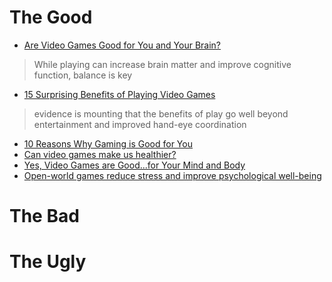 # The Good
- [Are Video Games Good for You and Your Brain?](https://health.clevelandclinic.org/are-video-games-good-for-you)
> While playing can increase brain matter and improve cognitive function, balance is key
- [15 Surprising Benefits of Playing Video Games](https://www.mentalfloss.com/article/65008/15-surprising-benefits-playing-video-games)
> evidence is mounting that the benefits of play go well beyond entertainment and improved hand-eye coordination
- [10 Reasons Why Gaming is Good for You](https://www.gamedesigning.org/why-video-games-are-good/)
- [Can video games make us healthier?](https://www.who.int/europe/news/item/08-12-2021-can-video-games-make-us-healthier)
- [Yes, Video Games are Good...for Your Mind and Body](https://www.idtech.com/blog/video-games-are-good-for-you)
- [Open-world games reduce stress and improve psychological well-being](https://www.msn.com/en-gb/health/other/open-world-games-reduce-stress-and-improve-psychological-well-being/ar-AA1A0ylG)

# The Bad

# The Ugly